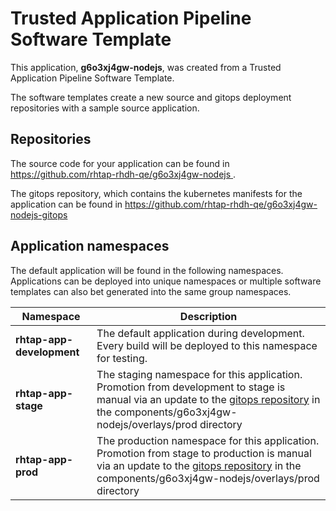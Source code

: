 # Trusted Application Pipeline Software Template

This application, **g6o3xj4gw-nodejs**, was created from a Trusted Application Pipeline Software Template.

The software templates create a new source and gitops deployment repositories with a sample source application. 

## Repositories

The source code for your application can be found in [https://github.com/rhtap-rhdh-qe/g6o3xj4gw-nodejs ](https://github.com/rhtap-rhdh-qe/g6o3xj4gw-nodejs ).
 
The gitops repository, which contains the kubernetes manifests for the application can be found in 
[https://github.com/rhtap-rhdh-qe/g6o3xj4gw-nodejs-gitops ](https://github.com/rhtap-rhdh-qe/g6o3xj4gw-nodejs-gitops ) 

## Application namespaces 

The default application will be found in the following namespaces. Applications can be deployed into unique namespaces or multiple software templates can also bet generated into the same group namespaces.  

|  Namespace   |  Description   |  
| -------- | -------- |   
| **rhtap-app-development** | The default application during development. Every build will be deployed to this namespace for testing. | 
| **rhtap-app-stage** | The staging namespace for this application. Promotion from development to stage is manual via an update to the [gitops repository](https://github.com/rhtap-rhdh-qe/g6o3xj4gw-nodejs-gitops ) in the components/g6o3xj4gw-nodejs/overlays/prod directory |  
| **rhtap-app-prod** | The production namespace for this application. Promotion from stage to production is manual via an update to the [gitops repository](https://github.com/rhtap-rhdh-qe/g6o3xj4gw-nodejs-gitops ) in the components/g6o3xj4gw-nodejs/overlays/prod directory | 